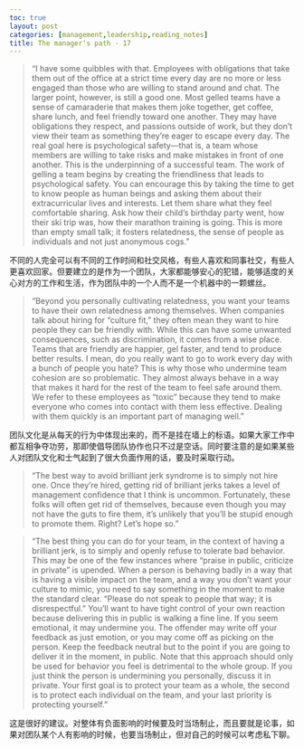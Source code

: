 ```yaml
---
toc: true
layout: post
categories: [management,leadership,reading_notes]
title: The manager's path - 17
---
```

> “I have some quibbles with that. Employees with obligations that take them out of the office at a strict time every day are no more or less engaged than those who are willing to stand around and chat. The larger point, however, is still a good one. Most gelled teams have a sense of camaraderie that makes them joke together, get coffee, share lunch, and feel friendly toward one another. They may have obligations they respect, and passions outside of work, but they don’t view their team as something they’re eager to escape every day.
The real goal here is psychological safety—that is, a team whose members are willing to take risks and make mistakes in front of one another. This is the underpinning of a successful team. The work of gelling a team begins by creating the friendliness that leads to psychological safety. You can encourage this by taking the time to get to know people as human beings and asking them about their extracurricular lives and interests. Let them share what they feel comfortable sharing. Ask how their child’s birthday party went, how their ski trip was, how their marathon training is going. This is more than empty small talk; it fosters relatedness, the sense of people as individuals and not just anonymous cogs.”

不同的人完全可以有不同的工作时间和社交风格，有些人喜欢和同事社交，有些人更喜欢回家。但要建立的是作为一个团队，大家都能够安心的犯错，能够适度的关心对方的工作和生活，作为团队中的一个人而不是一个机器中的一颗螺丝。

> “Beyond you personally cultivating relatedness, you want your teams to have their own relatedness among themselves. When companies talk about hiring for “culture fit,” they often mean they want to hire people they can be friendly with. While this can have some unwanted consequences, such as discrimination, it comes from a wise place. Teams that are friendly are happier, gel faster, and tend to produce better results. I mean, do you really want to go to work every day with a bunch of people you hate?
This is why those who undermine team cohesion are so problematic. They almost always behave in a way that makes it hard for the rest of the team to feel safe around them. We refer to these employees as “toxic” because they tend to make everyone who comes into contact with them less effective. Dealing with them quickly is an important part of managing well.”

团队文化是从每天的行为中体现出来的，而不是挂在墙上的标语。如果大家工作中都互相争夺功劳，那即使倡导团队协作也只不过是空话。同时要注意的是如果某些人对团队文化和士气起到了很大负面作用的话，要及时采取行动。

> “The best way to avoid brilliant jerk syndrome is to simply not hire one. Once they’re hired, getting rid of brilliant jerks takes a level of management confidence that I think is uncommon. Fortunately, these folks will often get rid of themselves, because even though you may not have the guts to fire them, it’s unlikely that you’ll be stupid enough to promote them. Right? Let’s hope so.”

> “The best thing you can do for your team, in the context of having a brilliant jerk, is to simply and openly refuse to tolerate bad behavior. This may be one of the few instances where “praise in public, criticize in private” is upended. When a person is behaving badly in a way that is having a visible impact on the team, and a way you don’t want your culture to mimic, you need to say something in the moment to make the standard clear. “Please do not speak to people that way; it is disrespectful.” You’ll want to have tight control of your own reaction because delivering this in public is walking a fine line. If you seem emotional, it may undermine you. The offender may write off your feedback as just emotion, or you may come off as picking on the person. Keep the feedback neutral but to the point if you are going to deliver it in the moment, in public. Note that this approach should only be used for behavior you feel is detrimental to the whole group. If you just think the person is undermining you personally, discuss it in private. Your first goal is to protect your team as a whole, the second is to protect each individual on the team, and your last priority is protecting yourself.”

这是很好的建议。对整体有负面影响的时候要及时当场制止，而且要就是论事，如果对团队某个人有影响的时候，也要当场制止，但对自己的时候可以考虑私下聊。
